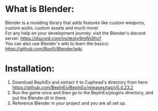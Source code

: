 # What is Blender:

Blender is a modding library that adds features like custom weapons, custom audio, custom assets and much more!<br>
For any help on your development journey, visit the Blender's discord server: https://discord.com/invite/py9mWsShcf<br>
You can also use Blender's wiki to learn the basics: https://github.com/Boofii/Blender/wiki<br>

# Installation:

1) Download BepInEx and extract it to Cuphead's directory from here: https://github.com/BepInEx/BepInEx/releases/tag/v5.4.23.2<br>
2) Run the game once and then go to the BepInEx/plugins directory, and put the Blender.dll in there.<br>
3) Reference Blender in your project and you are all set up.
